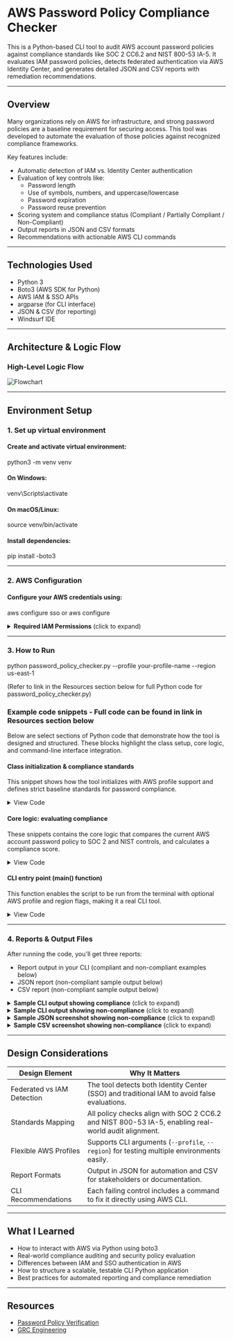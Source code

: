 # AWS Password Policy Compliance Checker

This is a Python-based CLI tool to audit AWS account password policies against compliance standards like SOC 2 CC6.2 and NIST 800-53 IA-5. It evaluates IAM password policies, detects federated authentication via AWS Identity Center, and generates detailed JSON and CSV reports with remediation recommendations.

---

##  Overview

Many organizations rely on AWS for infrastructure, and strong password policies are a baseline requirement for securing access. This tool was developed to automate the evaluation of those policies against recognized compliance frameworks.

Key features include:
- Automatic detection of IAM vs. Identity Center authentication
- Evaluation of key controls like:
  - Password length
  - Use of symbols, numbers, and uppercase/lowercase
  - Password expiration
  - Password reuse prevention
- Scoring system and compliance status (Compliant / Partially Compliant / Non-Compliant)
- Output reports in JSON and CSV formats
- Recommendations with actionable AWS CLI commands

---

## Technologies Used

- Python 3
- Boto3 (AWS SDK for Python)
- AWS IAM & SSO APIs
- argparse (for CLI interface)
- JSON & CSV (for reporting)
- Windsurf IDE

---

## Architecture & Logic Flow

### High-Level Logic Flow

![Flowchart](./assets/flowchart.png)

---

## Environment Setup

### 1. Set up virtual environment

#### Create and activate virtual environment:
python3 -m venv venv

#### On Windows:
venv\Scripts\activate

#### On macOS/Linux:
source venv/bin/activate

#### Install dependencies:
pip install -boto3

---

### 2.  AWS Configuration

#### Configure your AWS credentials using:
aws configure sso or aws configure

<details> <summary> <strong>Required IAM Permissions</strong> (click to expand)</summary>

```json
{
    "Version": "2012-10-17",
    "Statement": [
        {
            "Effect": "Allow",
            "Action": [
                "iam:GetAccountPasswordPolicy",
                "iam:ListUsers",
                "iam:GetLoginProfile",
                "sso:ListInstances"
            ],
            "Resource": "*"
        }
    ]
}
```
</details>

---

### 3. How to Run

python password_policy_checker.py --profile your-profile-name --region us-east-1

(Refer to link in the Resources section below for full Python code for password_policy_checker.py)

### Example code snippets - Full code can be found in link in Resources section below

Below are select sections of Python code that demonstrate how the tool is designed and structured. These blocks highlight the class setup, core logic, and command-line interface integration.

#### Class initialization & compliance standards

This snippet shows how the tool initializes with AWS profile support and defines strict baseline standards for password compliance.

<details> <summary> View Code</summary>

```python
def __init__(self, profile_name=None, region='us-east-1'):
    self.profile_name = profile_name
    self.region = region
    self.session = None
    self.iam_client = None
    self.account_id = None
    self.compliance_standards = {
        'minimum_password_length': 12,
        'require_symbols': True,
        'require_numbers': True,
        'require_uppercase': True,
        'require_lowercase': True,
        'max_password_age': 90,
        'password_reuse_prevention': 12,
        'allow_users_to_change_password': True,
        'hard_expiry': False
    }
```
</details>

#### Core logic: evaluating compliance

These snippets contains the core logic that compares the current AWS account password policy to SOC 2 and NIST controls, and calculates a compliance score. 

<details> <summary> View Code</summary>

```python
def evaluate_policy_compliance(self, policy):
    print("Evaluating password policy against compliance standards...")
    evaluation = {
        'compliant_controls': [],
        'non_compliant_controls': [],
        'missing_controls': [],
        'compliance_score': 0,
        'soc2_cc6_2_status': 'UNKNOWN',
        'nist_ia_5_status': 'UNKNOWN',
        'overall_status': 'UNKNOWN',
        'policy_type': 'unknown'
    }

    if policy is None:
        evaluation['missing_controls'] = list(self.compliance_standards.keys())
        evaluation['overall_status'] = 'NON_COMPLIANT'
        return evaluation

# ... loop through controls and compare

    total_controls = len(self.compliance_standards)
    compliant_count = 0
    for control, required_value in self.compliance_standards.items():
        current_value = policy.get(control)
        if current_value is None:
            evaluation['missing_controls'].append(control)
        elif self._is_control_compliant(control, current_value, required_value):
            evaluation['compliant_controls'].append(control)
            compliant_count += 1
        else:
            evaluation['non_compliant_controls'].append(control)

    evaluation['compliance_score'] = round((compliant_count / total_controls) * 100, 2)
    evaluation['overall_status'] = 'COMPLIANT' if evaluation['compliance_score'] >= 90 else 'NON_COMPLIANT'

    return evaluation
```

</details>

#### CLI entry point (main() function)

This function enables the script to be run from the terminal with optional AWS profile and region flags, making it a real CLI tool.

<details> <summary> View Code</summary>

```python
def main():
    parser = argparse.ArgumentParser(
        description='AWS Password Policy Compliance Checker'
    )
    parser.add_argument('--profile', type=str, help='AWS profile to use')
    parser.add_argument('--region', type=str, default='us-east-1', help='AWS region')
    args = parser.parse_args()
    
    checker = PasswordPolicyChecker(profile_name=args.profile, region=args.region)
    success = checker.run_assessment()
    sys.exit(0 if success else 1)
```
</details>

---

### 4. Reports & Output Files

After running the code, you'll get three reports:

- Report output in your CLI (compliant and non-compliant examples below)
- JSON report (non-compliant sample output below)
- CSV report (non-compliant sample output below)

<details> <summary> <strong>Sample CLI output showing compliance</strong> (click to expand)</summary>

![Compliant Report](./assets/compliant.png)

</details>

<details> <summary> <strong>Sample CLI output showing non-compliance</strong> (click to expand)</summary>

![Non-Compliant Report](./assets/non-compliant.png)

</details>

<details> <summary> <strong>Sample JSON screenshot showing non-compliance</strong> (click to expand)</summary>

![JSON Report](./assets/report_json.png)

</details>

<details> <summary> <strong>Sample CSV screenshot showing non-compliance</strong> (click to expand)</summary>
  
![CSV Report](./assets/report_csv.png)

</details>

---

## Design Considerations

| Design Element | Why It Matters |
|----------------|----------------|
| Federated vs IAM Detection | The tool detects both Identity Center (SSO) and traditional IAM to avoid false evaluations. |
| Standards Mapping | All policy checks align with SOC 2 CC6.2 and NIST 800-53 IA-5, enabling real-world audit alignment. |
| Flexible AWS Profiles | Supports CLI arguments (`--profile`, `--region`) for testing multiple environments easily. |
| Report Formats | Output in JSON for automation and CSV for stakeholders or documentation. |
| CLI Recommendations | Each failing control includes a command to fix it directly using AWS CLI. |

---

## What I Learned

- How to interact with AWS via Python using boto3
- Real-world compliance auditing and security policy evaluation
- Differences between IAM and SSO authentication in AWS
- How to structure a scalable, testable CLI Python application
- Best practices for automated reporting and compliance remediation

---

## Resources

- [Password Policy Verification](https://www.patreon.com/posts/137803768?collection=1606822)
- [GRC Engineering](https://grcengineeringbook.com/)
